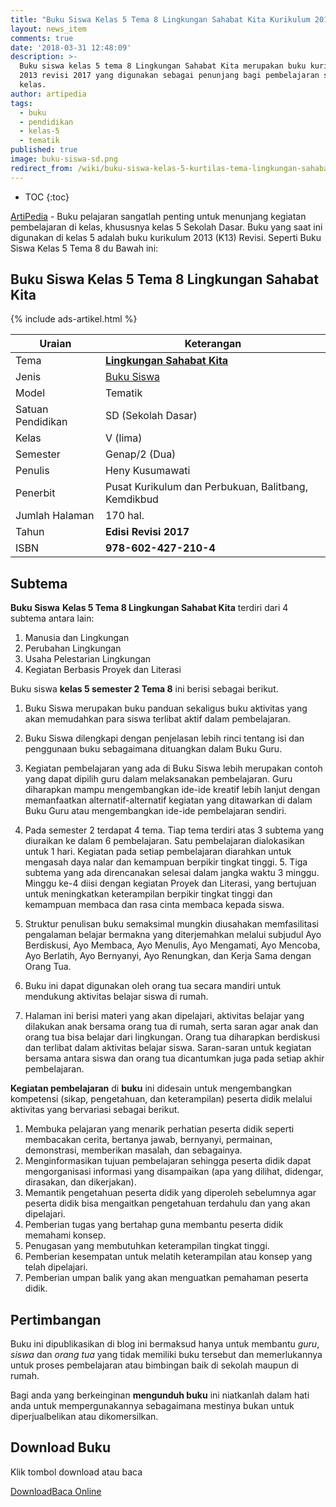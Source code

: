 ```yaml
---
title: "Buku Siswa Kelas 5 Tema 8 Lingkungan Sahabat Kita Kurikulum 2013"
layout: news_item
comments: true
date: '2018-03-31 12:48:09'
description: >-
  Buku siswa kelas 5 tema 8 Lingkungan Sahabat Kita merupakan buku kurikulum
  2013 revisi 2017 yang digunakan sebagai penunjang bagi pembelajaran siswa di
  kelas.
author: artipedia
tags:
  - buku
  - pendidikan
  - kelas-5
  - tematik
published: true
image: buku-siswa-sd.png
redirect_from: /wiki/buku-siswa-kelas-5-kurtilas-tema-lingkungan-sahabat-kita.html
---
```

* TOC
{:toc}

<script type="application/ld+json">
{
  "@context":"http://schema.org",
  "@type":"Book",
  "name" : "{{ page.title }}",
  "author": {
    "@type":"Person",
    "name":"Heny Kusumawati"
  },
  "url" : "{{ site.url }}{{ page.url }}",
  "workExample" : [{
    "@type": "Book",
    "isbn": "978-602-427-210-4",
    "bookEdition": "Revisi 2017",
    "bookFormat": "http://schema.org/Hardcover",
    "potentialAction":{
    "@type":"ReadAction",
    "target":
      {
        "@type":"EntryPoint",
        "urlTemplate":"{{ site.url }}{{ page.url }}",
        "actionPlatform":[
          "http://schema.org/DesktopWebPlatform",
          "http://schema.org/IOSPlatform",
          "http://schema.org/AndroidPlatform"
        ]
      }
      }
    }
    ]
    }
 
</script>

[ArtiPedia](/ "ArtiPedia") - Buku pelajaran sangatlah penting untuk menunjang kegiatan pembelajaran di kelas, khususnya kelas 5 Sekolah Dasar. Buku yang saat ini digunakan di kelas 5 adalah buku kurikulum 2013 (K13) Revisi. Seperti Buku Siswa Kelas 5 Tema 8 du Bawah ini:

## Buku Siswa Kelas 5 Tema 8 Lingkungan Sahabat Kita

{% include ads-artikel.html %}

|Uraian|Keterangan|
| --- | --- |
|Tema|<a href="/wiki/buku-siswa-kelas-5-kurtilas-tema-lingkungan-sahabat-kita.html" title="Buku Siswa Kelas 5 semester 2 Tema 8 Lingkungan Sahabat Kita K13 Revisi 2017"><strong>Lingkungan Sahabat Kita</strong></a>|
|Jenis|<a href="/buku" title="Buku Siswa" target="_blank">Buku Siswa</a>|
|Model|Tematik|
|Satuan Pendidikan|SD (Sekolah Dasar)|
Kelas|V (lima)|
|Semester|Genap/2 (Dua)|
Penulis|Heny Kusumawati|
|Penerbit|Pusat Kurikulum dan Perbukuan, Balitbang, Kemdikbud|
|Jumlah Halaman|170 hal.|
|Tahun|<strong>Edisi Revisi 2017</strong>|
|ISBN|<strong>978-602-427-210-4</strong>|

## Subtema
<strong>Buku Siswa</strong> <strong>Kelas 5 Tema 8 Lingkungan Sahabat Kita</strong> terdiri dari 4 subtema antara lain: 
1. Manusia dan Lingkungan
2. Perubahan Lingkungan
3. Usaha Pelestarian Lingkungan
4. Kegiatan Berbasis Proyek dan Literasi

Buku siswa <b>kelas 5 semester 2 Tema 8</b> ini berisi sebagai berikut.
1. Buku Siswa merupakan buku panduan sekaligus buku aktivitas yang akan memudahkan para siswa terlibat aktif dalam pembelajaran.
2. Buku Siswa dilengkapi dengan penjelasan lebih rinci tentang isi dan penggunaan buku sebagaimana dituangkan dalam Buku Guru.
3. Kegiatan pembelajaran yang ada di Buku Siswa lebih merupakan contoh yang dapat dipilih guru dalam melaksanakan pembelajaran. Guru diharapkan mampu mengembangkan ide-ide kreatif lebih lanjut dengan memanfaatkan alternatif-alternatif kegiatan yang ditawarkan di dalam Buku Guru atau mengembangkan ide-ide pembelajaran sendiri.
4. Pada semester 2 terdapat 4 tema. Tiap tema terdiri atas 3 subtema yang diuraikan ke dalam 6 pembelajaran. Satu pembelajaran dialokasikan untuk 1 hari. Kegiatan pada setiap pembelajaran diarahkan untuk mengasah daya nalar dan kemampuan berpikir tingkat tinggi. 5. Tiga subtema yang ada direncanakan selesai dalam jangka waktu 3 minggu. Minggu ke-4 diisi dengan kegiatan Proyek dan Literasi, yang bertujuan untuk meningkatkan keterampilan berpikir tingkat tinggi dan kemampuan membaca dan rasa cinta membaca kepada siswa. 
6. Struktur penulisan buku semaksimal mungkin diusahakan memfasilitasi pengalaman belajar bermakna yang diterjemahkan melalui subjudul Ayo Berdiskusi, Ayo Membaca, Ayo Menulis, Ayo Mengamati, Ayo Mencoba, Ayo Berlatih, Ayo Bernyanyi, Ayo Renungkan, dan Kerja Sama dengan Orang Tua.
7. Buku ini dapat digunakan oleh orang tua secara mandiri untuk mendukung aktivitas belajar siswa di rumah.
  
8. Halaman ini berisi materi yang akan dipelajari, aktivitas belajar yang dilakukan anak bersama orang tua di rumah, serta saran agar anak dan orang tua bisa belajar dari lingkungan. Orang tua diharapkan berdiskusi dan terlibat dalam aktivitas belajar siswa. Saran-saran untuk kegiatan bersama antara siswa dan orang tua dicantumkan juga pada setiap akhir pembelajaran. 

<b>Kegiatan pembelajaran</b> di <b>buku</b> ini didesain untuk mengembangkan kompetensi (sikap, pengetahuan, dan keterampilan) peserta didik melalui aktivitas yang bervariasi sebagai berikut.
<ol><li>Membuka pelajaran yang menarik perhatian peserta didik seperti membacakan cerita, bertanya jawab, bernyanyi, permainan, demonstrasi, memberikan masalah, dan sebagainya.</li><li>Menginformasikan tujuan pembelajaran sehingga peserta didik dapat mengorganisasi informasi yang disampaikan (apa yang dilihat, didengar, dirasakan, dan dikerjakan).</li><li>Memantik pengetahuan peserta didik yang diperoleh sebelumnya agar peserta didik bisa mengaitkan pengetahuan terdahulu dan yang akan dipelajari.</li><li>Pemberian tugas yang bertahap guna membantu peserta didik memahami konsep.</li><li>Penugasan yang membutuhkan keterampilan tingkat tinggi.</li><li>Pemberian kesempatan untuk melatih keterampilan atau konsep yang telah dipelajari.</li><li>Pemberian umpan balik yang akan menguatkan pemahaman peserta didik.</li></ol>
  
## Pertimbangan
Buku ini dipublikasikan di blog ini bermaksud hanya untuk membantu _guru_, _siswa_ dan _orang tua_ yang tidak memiliki buku tersebut dan memerlukannya untuk proses pembelajaran atau bimbingan baik di sekolah maupun di rumah.

Bagi anda yang berkeinginan <b>mengunduh buku</b> ini niatkanlah dalam hati anda untuk mempergunakannya sebagaimana mestinya bukan untuk diperjualbelikan atau dikomersilkan.
  
## Download Buku
Klik tombol download atau baca
<p class="center"><a class="button download" href="https://docs.google.com/uc?export=download&id=16POIEVB8oUHtJd3hC1YKQMDucZ1nlKB8" rel="nofollow" target="_blank" title="Download">Download</a><a class="button demo open-dialog" href="https://drive.google.com/file/d/16POIEVB8oUHtJd3hC1YKQMDucZ1nlKB8/preview" Title="Baca Online" rel="nofollow">Baca Online</a></p>
